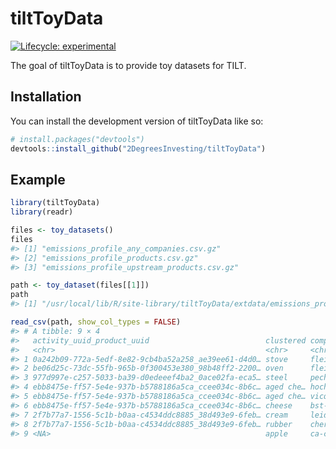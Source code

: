 
<!-- README.md is generated from README.Rmd. Please edit that file -->

# tiltToyData

<!-- badges: start -->

[![Lifecycle:
experimental](https://img.shields.io/badge/lifecycle-experimental-orange.svg)](https://lifecycle.r-lib.org/articles/stages.html#experimental)
<!-- badges: end -->

The goal of tiltToyData is to provide toy datasets for TILT.

## Installation

You can install the development version of tiltToyData like so:

``` r
# install.packages("devtools")
devtools::install_github("2DegreesInvesting/tiltToyData")
```

## Example

``` r
library(tiltToyData)
library(readr)

files <- toy_datasets()
files
#> [1] "emissions_profile_any_companies.csv.gz"    
#> [2] "emissions_profile_products.csv.gz"         
#> [3] "emissions_profile_upstream_products.csv.gz"

path <- toy_dataset(files[[1]])
path
#> [1] "/usr/local/lib/R/site-library/tiltToyData/extdata/emissions_profile_any_companies.csv.gz"

read_csv(path, show_col_types = FALSE)
#> # A tibble: 9 × 4
#>   activity_uuid_product_uuid                          clustered company_id unit 
#>   <chr>                                               <chr>     <chr>      <chr>
#> 1 0a242b09-772a-5edf-8e82-9cb4ba52a258_ae39ee61-d4d0… stove     fleischer… unit 
#> 2 be06d25c-73dc-55fb-965b-0f300453e380_98b48ff2-2200… oven      fleischer… unit 
#> 3 977d997e-c257-5033-ba39-d0edeeef4ba2_0ace02fa-eca5… steel     pecheries… kg   
#> 4 ebb8475e-ff57-5e4e-937b-b5788186a5ca_ccee034c-8b6c… aged che… hoche-but… kg   
#> 5 ebb8475e-ff57-5e4e-937b-b5788186a5ca_ccee034c-8b6c… aged che… vicquelin… kg   
#> 6 ebb8475e-ff57-5e4e-937b-b5788186a5ca_ccee034c-8b6c… cheese    bst-proco… kg   
#> 7 2f7b77a7-1556-5c1b-b0aa-c4534ddc8885_38d493e9-6feb… cream     leider-gm… kg   
#> 8 2f7b77a7-1556-5c1b-b0aa-c4534ddc8885_38d493e9-6feb… rubber    cheries-b… kg   
#> 9 <NA>                                                apple     ca-coity-… <NA>
```
